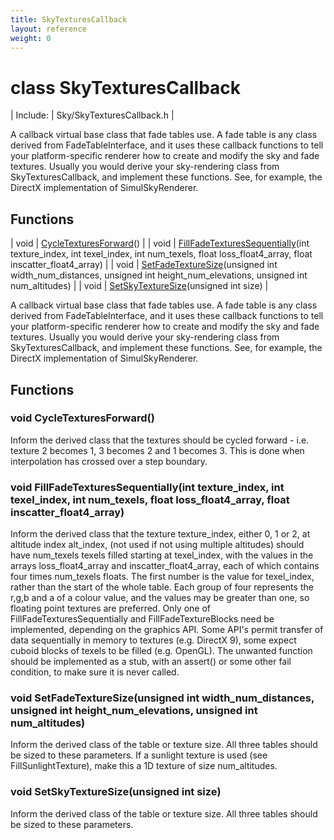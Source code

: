 ```yaml
---
title: SkyTexturesCallback
layout: reference
weight: 0
---
```

class SkyTexturesCallback
===

| Include: | Sky/SkyTexturesCallback.h |

A callback virtual base class that fade tables use. A fade table is any class derived from FadeTableInterface, and it
uses these callback functions to tell your platform-specific renderer how to create and modify the sky and fade textures.
Usually you would derive your sky-rendering class from SkyTexturesCallback, and implement these functions. See, for example,
the DirectX implementation of SimulSkyRenderer.
  


Functions
---

| void | [CycleTexturesForward](#CycleTexturesForward)() |
| void | [FillFadeTexturesSequentially](#FillFadeTexturesSequentially)(int texture_index, int texel_index, int num_texels, float loss_float4_array, float inscatter_float4_array) |
| void | [SetFadeTextureSize](#SetFadeTextureSize)(unsigned int width_num_distances, unsigned int height_num_elevations, unsigned int num_altitudes) |
| void | [SetSkyTextureSize](#SetSkyTextureSize)(unsigned int size) |

A callback virtual base class that fade tables use. A fade table is any class derived from FadeTableInterface, and it
uses these callback functions to tell your platform-specific renderer how to create and modify the sky and fade textures.
Usually you would derive your sky-rendering class from SkyTexturesCallback, and implement these functions. See, for example,
the DirectX implementation of SimulSkyRenderer.
  


Functions
---
<a name="CycleTexturesForward"></a>
### void CycleTexturesForward()
Inform the derived class that the textures should be cycled forward - i.e. texture 2 becomes 1, 3 becomes 2 and 1 becomes 3.
This is done when interpolation has crossed over a step boundary.
<a name="FillFadeTexturesSequentially"></a>
### void FillFadeTexturesSequentially(int texture_index, int texel_index, int num_texels, float loss_float4_array, float inscatter_float4_array)
Inform the derived class that the texture texture_index, either 0, 1 or 2, at altitude
index alt_index, (not used if not using multiple altitudes) should have num_texels texels
filled starting at texel_index, with the values in the arrays loss_float4_array and 
inscatter_float4_array, each of which contains four times num_texels floats. The first number is
the value for texel_index, rather than the start of the whole table.
Each group of four represents the r,g,b and a of a colour value, and the values may be greater
than one, so floating point textures are preferred.
Only one of FillFadeTexturesSequentially and FillFadeTextureBlocks need be implemented, depending on the graphics API.
Some API's permit transfer of data sequentially in memory to textures (e.g. DirectX 9), some expect cuboid blocks of
texels to be filled (e.g. OpenGL). The unwanted function should be implemented as a stub, with an assert() or some other
fail condition, to make sure it is never called.
<a name="SetFadeTextureSize"></a>
### void SetFadeTextureSize(unsigned int width_num_distances, unsigned int height_num_elevations, unsigned int num_altitudes)
Inform the derived class of the table or texture size. All three tables should be sized to these parameters.
If a sunlight texture is used (see FillSunlightTexture), make this a 1D texture of size num_altitudes.
<a name="SetSkyTextureSize"></a>
### void SetSkyTextureSize(unsigned int size)
Inform the derived class of the table or texture size. All three tables should be sized to these parameters.
